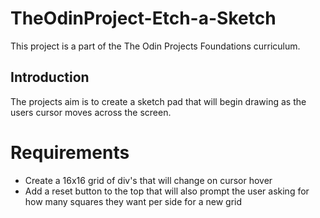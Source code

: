 # TheOdinProject-Etch-a-Sketch
This project is a part of the The Odin Projects Foundations curriculum.

## Introduction
The projects aim is to create a sketch pad that will begin drawing as the users cursor moves across the screen.

# Requirements
* Create a 16x16 grid of div's that will change on cursor hover
* Add a reset button to the top that will also prompt the user asking for how many squares they want per side for a new grid
